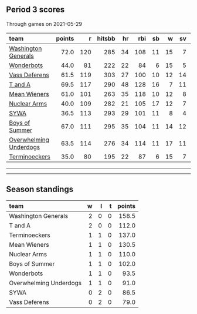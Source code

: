 

## Period 3 scores

Through games on 2021-05-29


|team                                              | points|   r| hitsbb| hr| rbi| sb|  w| sv|  so|   era|  whip|
|:-------------------------------------------------|------:|---:|------:|--:|---:|--:|--:|--:|---:|-----:|-----:|
|[Washington Generals](./washingtongenerals)       |   72.0| 120|    285| 34| 108| 11| 15|  7| 202| 2.739| 1.041|
|[Wonderbots](./wonderbots)                        |   44.0|  81|    222| 22|  84|  6| 15|  5| 203| 2.691| 1.074|
|[Vass Deferens](./vassdeferens)                   |   61.5| 119|    303| 27| 100| 10| 12| 14| 185| 3.174| 1.153|
|[T and A](./tanda)                                |   69.5| 117|    290| 48| 128| 16|  7| 11| 192| 3.593| 1.186|
|[Mean Wieners](./meanwieners)                     |   61.0| 101|    263| 35| 118| 10| 12|  8| 184| 2.405| 0.996|
|[Nuclear Arms](./nucleararms)                     |   40.0| 109|    282| 21| 105| 17| 12|  7| 175| 4.711| 1.277|
|[SYWA](./sywa)                                    |   36.5| 113|    293| 29| 101| 11|  8|  4| 162| 4.572| 1.359|
|[Boys of Summer](./boysofsummer)                  |   67.0| 111|    295| 35| 104| 11| 14| 12| 215| 4.110| 1.213|
|[Overwhelming Underdogs](./overwhelmingunderdogs) |   63.5| 114|    276| 34| 114| 11| 17| 11| 209| 4.299| 1.288|
|[Terminoeckers](./terminoeckers)                  |   35.0|  80|    195| 22|  87|  6| 15|  7| 178| 3.149| 1.210|

* * *
* * *

## Season standings


|team                   |  w|  l|  t| points|
|:----------------------|--:|--:|--:|------:|
|Washington Generals    |  2|  0|  0|  158.5|
|T and A                |  2|  0|  0|  112.0|
|Terminoeckers          |  1|  1|  0|  137.0|
|Mean Wieners           |  1|  1|  0|  130.5|
|Nuclear Arms           |  1|  1|  0|  110.0|
|Boys of Summer         |  1|  1|  0|  102.0|
|Wonderbots             |  1|  1|  0|   93.5|
|Overwhelming Underdogs |  1|  1|  0|   91.0|
|SYWA                   |  0|  2|  0|   86.5|
|Vass Deferens          |  0|  2|  0|   79.0|


